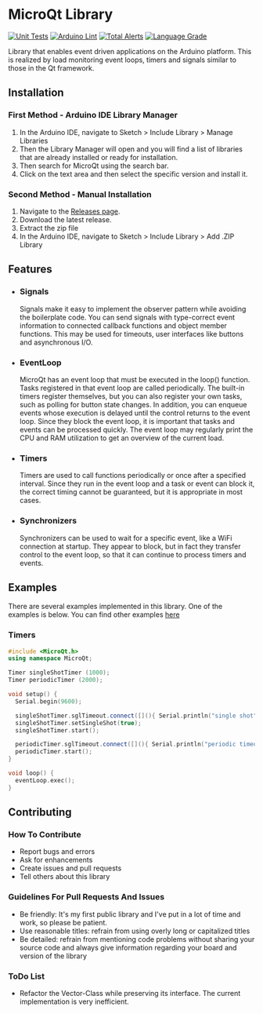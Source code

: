 # MicroQt Library 
[![Unit Tests](https://github.com/juliusbaechle/MicroQt/actions/workflows/main.yml/badge.svg)](https://github.com/juliusbaechle/MicroQt/actions/workflows/main.yml)
[![Arduino Lint](https://github.com/juliusbaechle/MicroQt/actions/workflows/unit_tests.yml/badge.svg)](https://github.com/juliusbaechle/MicroQt/actions/workflows/unit_tests.yml)
[![Total Alerts](https://img.shields.io/lgtm/alerts/g/juliusbaechle/MicroQt.svg?logo=lgtm&logoWidth=18)](https://lgtm.com/projects/g/juliusbaechle/MicroQt/alerts/)
[![Language Grade](https://img.shields.io/lgtm/grade/cpp/g/juliusbaechle/MicroQt.svg?logo=lgtm&logoWidth=18)](https://lgtm.com/projects/g/juliusbaechle/MicroQt/context:cpp)

Library that enables event driven applications on the Arduino platform. 
This is realized by load monitoring event loops, timers and signals similar to those in the Qt framework.

## Installation
### First Method - Arduino IDE Library Manager
1. In the Arduino IDE, navigate to Sketch > Include Library > Manage Libraries
2. Then the Library Manager will open and you will find a list of libraries that are already installed or ready for installation.
3. Then search for MicroQt using the search bar.
4. Click on the text area and then select the specific version and install it.

### Second Method - Manual Installation
1. Navigate to the [Releases page](https://github.com/juliusbaechle/MicroQt/releases).
2. Download the latest release.
3. Extract the zip file
4. In the Arduino IDE, navigate to Sketch > Include Library > Add .ZIP Library

## Features
- ### Signals
  Signals make it easy to implement the observer pattern while avoiding the boilerplate code. 
  You can send signals with type-correct event information to connected callback functions and object member functions.
  This may be used for timeouts, user interfaces like buttons and asynchronous I/O.

- ### EventLoop
  MicroQt has an event loop that must be executed in the loop() function.
  Tasks registered in that event loop are called periodically. The built-in timers register 
  themselves, but you can also register your own tasks, such as polling for button state changes.
  In addition, you can enqueue events whose execution is delayed until the control returns to the event loop.
  Since they block the event loop, it is important that tasks and events can be processed quickly.
  The event loop may regularly print the CPU and RAM utilization to get an overview of the current load.

- ### Timers
  Timers are used to call functions periodically or once after a specified interval. 
  Since they run in the event loop and a task or event can block it, 
  the correct timing cannot be guaranteed, but it is appropriate in most cases.
  
- ### Synchronizers
  Synchronizers can be used to wait for a specific event, like a WiFi connection at startup.
  They appear to block, but in fact they transfer control to the event loop, 
  so that it can continue to process timers and events.

## Examples
There are several examples implemented in this library. One of the examples is below.
You can find other examples [here](https://github.com/juliusbaechle/MicroQt/tree/master/examples)

### Timers
```Cpp
#include <MicroQt.h>
using namespace MicroQt;

Timer singleShotTimer (1000);
Timer periodicTimer (2000);

void setup() {
  Serial.begin(9600);

  singleShotTimer.sglTimeout.connect([](){ Serial.println("single shot"); });
  singleShotTimer.setSingleShot(true);
  singleShotTimer.start();

  periodicTimer.sglTimeout.connect([](){ Serial.println("periodic timeout"); });
  periodicTimer.start();
}

void loop() {
  eventLoop.exec();
}
```

## Contributing

### How To Contribute 
- Report bugs and errors
- Ask for enhancements
- Create issues and pull requests
- Tell others about this library

### Guidelines For Pull Requests And Issues 
 - Be friendly: It's my first public library and I've put in a lot of time and work, so please be patient.
 - Use reasonable titles: refrain from using overly long or capitalized titles
 - Be detailed: refrain from mentioning code problems without sharing your source code 
   and always give information regarding your board and version of the library

### ToDo List
- Refactor the Vector-Class while preserving its interface. The current implementation is very inefficient.
